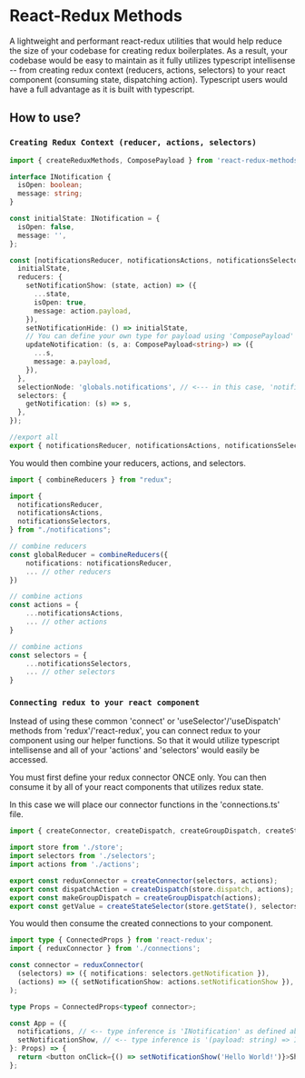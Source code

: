 # React-Redux Methods

A lightweight and performant react-redux utilities that would help reduce the
size of your codebase for creating redux boilerplates. As a result, your
codebase would be easy to maintain as it fully utilizes typescript intellisense
-- from creating redux context (reducers, actions, selectors) to your react
component (consuming state, dispatching action). Typescript users would have a
full advantage as it is built with typescript.

## How to use?

### `Creating Redux Context (reducer, actions, selectors)`

```ts
import { createReduxMethods, ComposePayload } from 'react-redux-methods';

interface INotification {
  isOpen: boolean;
  message: string;
}

const initialState: INotification = {
  isOpen: false,
  message: '',
};

const [notificationsReducer, notificationsActions, notificationsSelectors] = createReduxMethods({
  initialState,
  reducers: {
    setNotificationShow: (state, action) => ({
      ...state,
      isOpen: true,
      message: action.payload,
    }),
    setNotificationHide: () => initialState,
    // You can define your own type for payload using 'ComposePayload' generics. In this case, we use 'string' type for a 'message' property.
    updateNotification: (s, a: ComposePayload<string>) => ({
      ...s,
      message: a.payload,
    }),
  },
  selectionNode: 'globals.notifications', // <--- in this case, 'notifications' is located in 'globals' node of the of the redux state. 'selectionNode' should always be defined when 'selectors' is defined.
  selectors: {
    getNotification: (s) => s,
  },
});

//export all
export { notificationsReducer, notificationsActions, notificationsSelectors };
```

You would then combine your reducers, actions, and selectors.

```ts
import { combineReducers } from "redux";

import {
  notificationsReducer,
  notificationsActions,
  notificationsSelectors,
} from "./notifications";

// combine reducers
const globalReducer = combineReducers({
    notifications: notificationsReducer,
    ... // other reducers
})

// combine actions
const actions = {
    ...notificationsActions,
    ... // other actions
}

// combine actions
const selectors = {
    ...notificationsSelectors,
    ... // other selectors
}
```

### `Connecting redux to your react component`

Instead of using these common 'connect' or 'useSelector'/'useDispatch' methods
from 'redux'/'react-redux', you can connect redux to your component using our
helper functions. So that it would utilize typescript intellisense and all of
your 'actions' and 'selectors' would easily be accessed.

You must first define your redux connector ONCE only. You can then consume it by
all of your react components that utilizes redux state.

In this case we will place our connector functions in the 'connections.ts' file.

```ts
import { createConnector, createDispatch, createGroupDispatch, createStateSelector } from 'react-redux-methods';

import store from './store';
import selectors from './selectors';
import actions from './actions';

export const reduxConnector = createConnector(selectors, actions);
export const dispatchAction = createDispatch(store.dispatch, actions);
export const makeGroupDispatch = createGroupDispatch(actions);
export const getValue = createStateSelector(store.getState(), selectors);
```

You would then consume the created connections to your component.

```ts
import type { ConnectedProps } from 'react-redux';
import { reduxConnector } from './connections';

const connector = reduxConnector(
  (selectors) => ({ notifications: selectors.getNotification }),
  (actions) => ({ setNotificationShow: actions.setNotificationShow }),
);

type Props = ConnectedProps<typeof connector>;

const App = ({
  notifications, // <-- type inference is 'INotification' as defined above.
  setNotificationShow, // <-- type inference is '(payload: string) => INotification'
}: Props) => {
  return <button onClick={() => setNotificationShow('Hello World!')}>Show Notification</button>;
};
```

